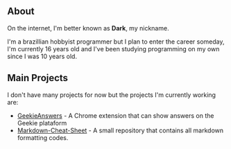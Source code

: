 ## About
On the internet, I'm better known as **Dark**, my nickname.

I'm a brazillian hobbyist programmer but I plan to enter the career someday, I'm currently 16 years old and I've been studying programming on my own since I was 10 years old.

## Main Projects
I don't have many projects for now but the projects I'm currently working are:

* [GeekieAnswers](https://github.com/Dark-Gr/GeekieAnswers) - A Chrome extension that can show answers on the Geekie plataform
* [Markdown-Cheat-Sheet](https://github.com/Dark-Gr/Markdown-Cheat-Sheet) - A small repository that contains all markdown formatting codes.
